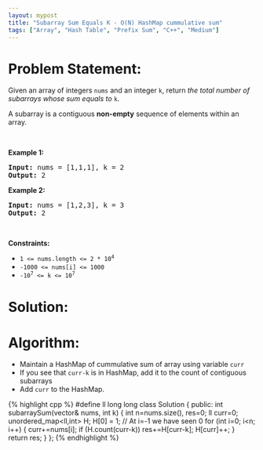 ```yaml
---
layout: mypost
title: "Subarray Sum Equals K - O(N) HashMap cummulative sum"
tags: ["Array", "Hash Table", "Prefix Sum", "C++", "Medium"]
---
```

# Problem Statement:
<p>Given an array of integers <code>nums</code> and an integer <code>k</code>, return <em>the total number of subarrays whose sum equals to</em> <code>k</code>.</p>

<p>A subarray is a contiguous <strong>non-empty</strong> sequence of elements within an array.</p>

<p>&nbsp;</p>
<p><strong class="example">Example 1:</strong></p>
<pre><strong>Input:</strong> nums = [1,1,1], k = 2
<strong>Output:</strong> 2
</pre><p><strong class="example">Example 2:</strong></p>
<pre><strong>Input:</strong> nums = [1,2,3], k = 3
<strong>Output:</strong> 2
</pre>
<p>&nbsp;</p>
<p><strong>Constraints:</strong></p>

<ul>
	<li><code>1 &lt;= nums.length &lt;= 2 * 10<sup>4</sup></code></li>
	<li><code>-1000 &lt;= nums[i] &lt;= 1000</code></li>
	<li><code>-10<sup>7</sup> &lt;= k &lt;= 10<sup>7</sup></code></li>
</ul>

# Solution:
# Algorithm:
- Maintain a HashMap of cummulative sum of array using variable `curr`
- If you see that `curr-k` is in HashMap, add it to the count of contiguous subarrays
- Add `curr` to the HashMap.

 {% highlight cpp %} 
#define ll long long
class Solution {
public:
    int subarraySum(vector<int>& nums, int k) {
        int n=nums.size(), res=0; ll curr=0;
        unordered_map<ll,int> H;
        H[0] = 1; // At i=-1 we have seen 0
        for (int i=0; i<n; i++)
        {
            curr+=nums[i];
            if (H.count(curr-k)) res+=H[curr-k];
            H[curr]++;
        }
        return res;
    }
};
 {% endhighlight %}